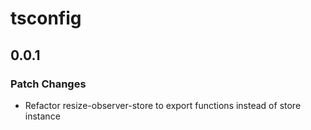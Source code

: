 # tsconfig

## 0.0.1

### Patch Changes

- Refactor resize-observer-store to export functions instead of store instance

